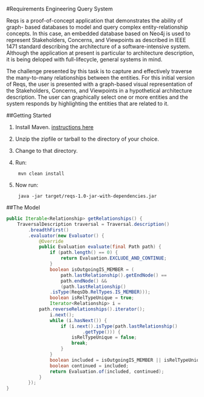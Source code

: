 #Requirements Engineering Query System

Reqs is a proof-of-concept application that demonstrates the ability of graph- based databases to model and query complex entity-relationship concepts. In this case, an embedded database based on Neo4j is used to represent Stakeholders, Concerns, and Viewpoints as described in IEEE 1471 standard describing the architecture of a software-intensive system. Although the application at present is particular to architecture description, it is being deloped with full-lifecycle, general systems in mind.  

The challenge presented by this task is to capture and effectively traverse the many-to-many relationships between the entities. For this initial version of Reqs, the user is presented with a graph-based visual representation of the Stakeholders, Concerns, and Viewpoints in a hypothetical architecture description. The user can graphically select one or more entities and the system responds by highlighting the entities that are related to it.  

##Getting Started
1. Install Maven. [instructions here](http://maven.apache.org/guides/getting-started/maven-in-five-minutes.html)
2. Unzip the zipfile or tarball to the directory of your choice.
3. Change to that directory.
4. Run:

        mvn clean install
5. Now run:

        java -jar target/reqs-1.0-jar-with-dependencies.jar

##The Model


``` java
public Iterable<Relationship> getRelationships() {
    TraversalDescription traversal = Traversal.description()
        .breadthFirst()
        .evaluator(new Evaluator() {
            @Override
            public Evaluation evaluate(final Path path) {
                if (path.length() == 0) {
                    return Evaluation.EXCLUDE_AND_CONTINUE;
                }
                boolean isOutgoingIS_MEMBER = (
                    path.lastRelationship().getEndNode() == 
                    path.endNode() &&
                    (path.lastRelationship()
                .isType(ReqsDb.RelTypes.IS_MEMBER)));
                boolean isRelTypeUnique = true;
                Iterator<Relationship> i = 
            path.reverseRelationships().iterator();
                i.next();
                while (i.hasNext()) {
                    if (i.next().isType(path.lastRelationship()
                            .getType())) {
                        isRelTypeUnique = false;
                        break;
                    }
                }
                boolean included = isOutgoingIS_MEMBER || isRelTypeUnique;
                boolean continued = included;
                return Evaluation.of(included, continued);
            }
        });
}

```
